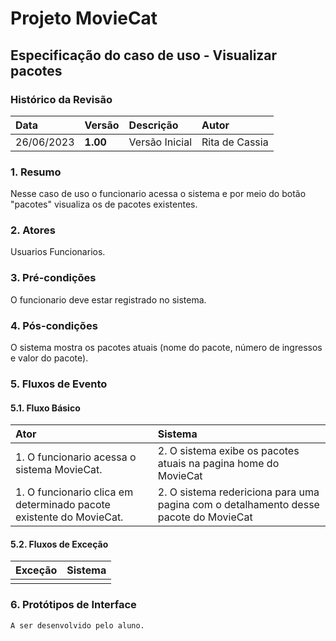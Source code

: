 # Projeto MovieCat
## Especificação do caso de uso - Visualizar pacotes

### Histórico da Revisão 

|  Data  | Versão | Descrição | Autor |
|:-------|:-------|:----------|:------|
| 26/06/2023 | **1.00** | Versão Inicial  | Rita de Cassia |

### 1. Resumo 

Nesse caso de uso o funcionario acessa o sistema e por meio do botão "pacotes" visualiza os de pacotes existentes.

### 2. Atores 

Usuarios Funcionarios. 

### 3. Pré-condições

O funcionario deve estar registrado no sistema.

### 4. Pós-condições

O sistema mostra os pacotes atuais (nome do pacote, número de ingressos e valor do pacote).
### 5. Fluxos de Evento

#### 5.1. Fluxo Básico

| Ator   | Sistema |
|:-------|:--------|
| 1. O funcionario acessa o sistema MovieCat.| 2. O sistema exibe os pacotes atuais na pagina home do MovieCat|
| 1. O funcionario clica em determinado pacote existente do MovieCat.| 2. O sistema redericiona para uma pagina com o detalhamento desse pacote do MovieCat|


#### 5.2. Fluxos de Exceção

| Exceção | Sistema |
|:--------|:--------|
| | |

### 6. Protótipos de Interface
`A ser desenvolvido pelo aluno.`
